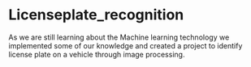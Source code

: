 # Licenseplate_recognition
As we are still learning about the Machine learning technology we implemented some of our knowledge and created a project to identify license plate on a vehicle through image processing.
